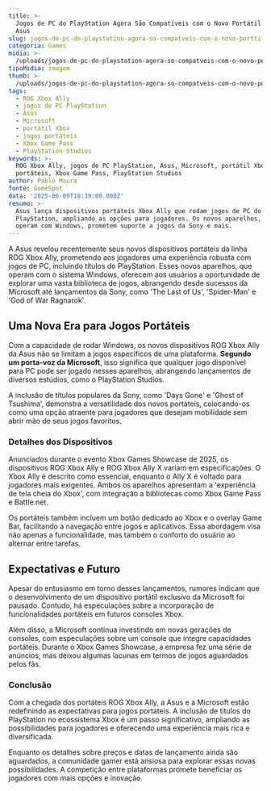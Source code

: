 ```yaml
---
title: >-
  Jogos de PC do PlayStation Agora São Compatíveis com o Novo Portátil Xbox da
  Asus
slug: jogos-de-pc-do-playstation-agora-so-compatveis-com-o-novo-porttil-xbox-da-asus
categoria: Games
midia: >-
  /uploads/jogos-de-pc-do-playstation-agora-so-compatveis-com-o-novo-porttil-xbox-da-asus-thumb.jpeg
tipoMidia: imagem
thumb: >-
  /uploads/jogos-de-pc-do-playstation-agora-so-compatveis-com-o-novo-porttil-xbox-da-asus-thumb.jpeg
tags:
  - ROG Xbox Ally
  - jogos de PC PlayStation
  - Asus
  - Microsoft
  - portátil Xbox
  - jogos portáteis
  - Xbox Game Pass
  - PlayStation Studios
keywords: >-
  ROG Xbox Ally, jogos de PC PlayStation, Asus, Microsoft, portátil Xbox, jogos
  portáteis, Xbox Game Pass, PlayStation Studios
author: Pablo Moura
fonte: GameSpot
data: '2025-06-09T18:39:00.000Z'
resumo: >-
  Asus lança dispositivos portáteis Xbox Ally que rodam jogos de PC do
  PlayStation, ampliando as opções para jogadores. Os novos aparelhos, que
  operam com Windows, prometem suporte a jogos da Sony e mais.
---
```


A Asus revelou recentemente seus novos dispositivos portáteis da linha ROG Xbox Ally, prometendo aos jogadores uma experiência robusta com jogos de PC, incluindo títulos do PlayStation. Esses novos aparelhos, que operam com o sistema Windows, oferecem aos usuários a oportunidade de explorar uma vasta biblioteca de jogos, abrangendo desde sucessos da Microsoft até lançamentos da Sony, como 'The Last of Us', 'Spider-Man' e 'God of War Ragnarok'.

## Uma Nova Era para Jogos Portáteis

Com a capacidade de rodar Windows, os novos dispositivos ROG Xbox Ally da Asus não se limitam a jogos específicos de uma plataforma. **Segundo um porta-voz da Microsoft**, isso significa que qualquer jogo disponível para PC pode ser jogado nesses aparelhos, abrangendo lançamentos de diversos estúdios, como o PlayStation Studios.

A inclusão de títulos populares da Sony, como 'Days Gone' e 'Ghost of Tsushima', demonstra a versatilidade dos novos portáteis, colocando-os como uma opção atraente para jogadores que desejam mobilidade sem abrir mão de seus jogos favoritos.

### Detalhes dos Dispositivos

Anunciados durante o evento Xbox Games Showcase de 2025, os dispositivos ROG Xbox Ally e ROG Xbox Ally X variam em especificações. O Xbox Ally é descrito como essencial, enquanto o Ally X é voltado para jogadores mais exigentes. Ambos os aparelhos apresentam a 'experiência de tela cheia do Xbox', com integração a bibliotecas como Xbox Game Pass e Battle.net.

Os portáteis também incluem um botão dedicado ao Xbox e o overlay Game Bar, facilitando a navegação entre jogos e aplicativos. Essa abordagem visa não apenas a funcionalidade, mas também o conforto do usuário ao alternar entre tarefas.

## Expectativas e Futuro

Apesar do entusiasmo em torno desses lançamentos, rumores indicam que o desenvolvimento de um dispositivo portátil exclusivo da Microsoft foi pausado. Contudo, há especulações sobre a incorporação de funcionalidades portáteis em futuros consoles Xbox.

Além disso, a Microsoft continua investindo em novas gerações de consoles, com especulações sobre um console que integre capacidades portáteis. Durante o Xbox Games Showcase, a empresa fez uma série de anúncios, mas deixou algumas lacunas em termos de jogos aguardados pelos fãs.

### Conclusão

Com a chegada dos portáteis ROG Xbox Ally, a Asus e a Microsoft estão redefinindo as expectativas para jogos portáteis. A inclusão de títulos do PlayStation no ecossistema Xbox é um passo significativo, ampliando as possibilidades para jogadores e oferecendo uma experiência mais rica e diversificada.

Enquanto os detalhes sobre preços e datas de lançamento ainda são aguardados, a comunidade gamer está ansiosa para explorar essas novas possibilidades. A competição entre plataformas promete beneficiar os jogadores com mais opções e inovação.

